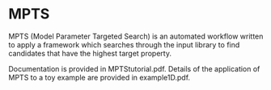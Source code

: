 # MPTS
MPTS (Model Parameter Targeted Search) is an automated workflow written to apply a framework which searches through the input library to find candidates that have the highest target property.

Documentation is provided in MPTStutorial.pdf. Details of the application of MPTS to a toy example are provided in example1D.pdf.
